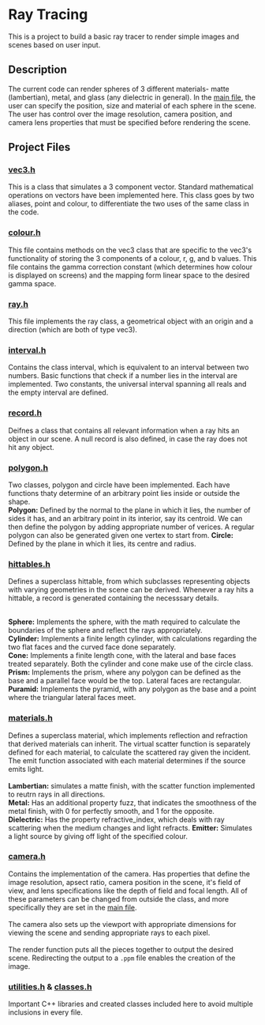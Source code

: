 # Ray Tracing

This is a project to build a basic ray tracer to render simple images and scenes based on user input.

## Description

The current code can render spheres of 3 different materials- matte (lambertian), metal, and glass (any dielectric in general). In the [main file](https://github.com/FatherLouie/traycer/blob/main/zimage.cpp), the user can specify the position, size and material of each sphere in the scene. The user has control over the image resolution, camera position, and camera lens properties that must be specified before rendering the scene. 

## Project Files

### [vec3.h](https://github.com/FatherLouie/traycer/blob/main/vec3.h)

This is a class that simulates a 3 component vector. Standard mathematical operations on vectors have been implemented here. This class goes by two aliases, point and colour, to differentiate the two uses of the same class in the code.

### [colour.h](https://github.com/FatherLouie/traycer/blob/main/colour.h)

This file contains methods on the vec3 class that are specific to the vec3's functionality of storing the 3 components of a colour, r, g, and b values. This file contains the gamma correction constant (which determines how colour is displayed on screens) and the mapping form linear space to the desired gamma space. 

### [ray.h](https://github.com/FatherLouie/traycer/blob/main/ray.h)

This file implements the ray class, a geometrical object with an origin and a direction (which are both of type vec3).

### [interval.h](https://github.com/FatherLouie/traycer/blob/main/interval.h)

Contains the class interval, which is equivalent to an interval between two numbers. Basic functions that check if a number lies in the interval are implemented. Two constants, the universal interval spanning all reals and the empty interval are defined.

### [record.h](https://github.com/FatherLouie/traycer/blob/main/record.h)

Deifnes a class that contains all relevant information when a ray hits an object in our scene. A null record is also defined, in case the ray does not hit any object.

### [polygon.h](https://github.com/FatherLouie/traycer/blob/main/polygon.h)

Two classes, polygon and circle have been implemented. Each have functions thaty determine of an arbitrary point lies inside or outside the shape.<br/>
**Polygon:** Defined by the normal to the plane in which it lies, the number of sides it has, and an arbitrary point in its interior, say its centroid. We can then define the polygon by adding appropriate number of verices. A regular polygon can also be generated given one vertex to start from.
**Circle:** Defined by the plane in which it lies, its centre and radius.

### [hittables.h](https://github.com/FatherLouie/traycer/blob/main/hittables.h)

Defines a superclass hittable, from which subclasses representing objects with varying geometries in the scene can be derived. Whenever a ray hits a hittable, a record is generated containing the necesssary details.<br/><br/>

**Sphere:** Implements the sphere, with the math required to calculate the boundaries of the sphere and reflect the rays appropriately.<br/>
**Cylinder:** Implements a finite length cylinder, with calculations regarding the two flat faces and the curved face done separately.<br/>
**Cone:** Implements a finite length cone, with the lateral and base faces treated separately. Both the cylinder and cone make use of the circle class.<br/>
**Prism:** Implements the prism, where any polygon can be defined as the base and a parallel face would be the top. Lateral faces are rectangular.<br/>
**Puramid:** Implements the pyramid, with any polygon as the base and a point where the triangular lateral faces meet.<br/>

### [materials.h](https://github.com/FatherLouie/traycer/blob/main/materials.h)

Defines a superclass material, which implements reflection and refraction that derived materials can inherit. The virtual scatter function is separately defined for each material, to calculate the scattered ray given the incident. The emit function associated with each material determines if the source emits light.<br/><br/>
**Lambertian:** simulates a matte finish, with the scatter function implemented to reutrn rays in all directions.<br/>
**Metal:** Has an additional property fuzz, that indicates the smoothness of the metal finish, with 0 for perfectly smooth, and 1 for the opposite. <br/>
**Dielectric:** Has the property refractive_index, which deals with ray scattering when the medium changes and light refracts.
**Emitter:** Simulates a light source by giving off light of the specified colour.

### [camera.h](https://github.com/FatherLouie/traycer/blob/main/camera.h)

Contains the implementation of the camera. Has properties that define the image resolution, apsect ratio, camera position in the scene, it's field of view, and lens specifications like the depth of field and focal length. All of these parameters can be changed from outside the class, and more specifically they are set in the [main file](https://github.com/FatherLouie/traycer/blob/main/zimage.cpp).<br/><br/>
The camera also sets up the viewport with appropriate dimensions for viewing the scene and sending appropriate rays to each pixel.<br/><br/>
The render function puts all the pieces together to output the desired scene. Redirecting the output to a `.ppm` file enables the creation of the image.

### [utilities.h](https://github.com/FatherLouie/traycer/blob/main/utilities.h) & [classes.h](https://github.com/FatherLouie/traycer/blob/main/classes.h)

Important C++ libraries and created classes included here to avoid multiple inclusions in every file.
